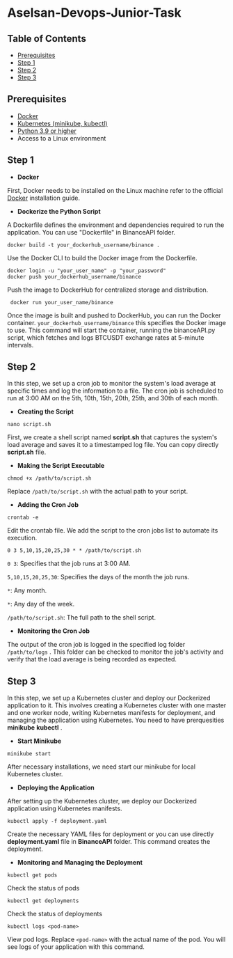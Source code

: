 # Aselsan-Devops-Junior-Task
## Table of Contents
- [Prerequisites](#prerequisites)
- [Step 1](#step1)
- [Step 2](#step2)
- [Step 3](#step3)

## Prerequisites
- [Docker](https://docs.docker.com/engine/install/)
- [Kubernetes (minikube, kubectl)](https://kubernetes.io/docs/setup/)
- [Python 3.9 or higher](https://www.python.org/downloads/)
- Access to a Linux environment

## Step 1
- **Docker**

First, Docker needs to be installed on the Linux machine refer to the official [Docker](https://docs.docker.com/engine/install/) installation guide.

- **Dockerize the Python Script**

A Dockerfile defines the environment and dependencies required to run the application. You can use "Dockerfile" in BinanceAPI folder.
```
docker build -t your_dockerhub_username/binance .
```
Use the Docker CLI to build the Docker image from the Dockerfile.
  ```
docker login -u "your_user_name" -p "your_password"
docker push your_dockerhub_username/binance
```
Push the image to DockerHub for centralized storage and distribution.
```
 docker run your_user_name/binance
```
Once the image is built and pushed to DockerHub, you can run the Docker container. `your_dockerhub_username/binance` this specifies the Docker image to use. This command will start the container, running the binanceAPI.py script, which fetches and logs BTCUSDT exchange rates at 5-minute intervals.

## Step 2
In this step, we set up a cron job to monitor the system's load average at specific times and log the information to a file. The cron job is scheduled to run at 3:00 AM on the 5th, 10th, 15th, 20th, 25th, and 30th of each month.

- **Creating the Script**
```
nano script.sh
```
First, we create a shell script named **script.sh** that captures the system's load average and saves it to a timestamped log file. You can copy directly **script.sh** file.

- **Making the Script Executable**
``` 
chmod +x /path/to/script.sh
```
Replace `/path/to/script.sh` with the actual path to your script.

- **Adding the Cron Job**
```
crontab -e
```
Edit the crontab file. We add the script to the cron jobs list to automate its execution.

```
0 3 5,10,15,20,25,30 * * /path/to/script.sh
```
`0 3`: Specifies that the job runs at 3:00 AM.

`5,10,15,20,25,30`: Specifies the days of the month the job runs.

`*`: Any month.

`*`: Any day of the week.

 `/path/to/script.sh`: The full path to the shell script.

 - **Monitoring the Cron Job**

 The output of the cron job is logged in the specified log folder `/path/to/logs` . This folder can be checked to monitor the job's activity and verify that the load average is being recorded as expected.

## Step 3
In this step, we set up a Kubernetes cluster and deploy our Dockerized application to it. This involves creating a Kubernetes cluster with one master and one worker node, writing Kubernetes manifests for deployment, and managing the application using Kubernetes. You need to have prerquesities **minikube** **kubectl** .

- **Start Minikube**
```
minikube start
```
After necessary installations, we need start our minikube for local Kubernetes cluster.

- **Deploying the Application**
  
After setting up the Kubernetes cluster, we deploy our Dockerized application using Kubernetes manifests.
```
kubectl apply -f deployment.yaml
```
Create the necessary YAML files for deployment or you can use directly **deployment.yaml** file in **BinanceAPI** folder. This command creates the deployment.

 - **Monitoring and Managing the Deployment**

```
kubectl get pods
```
Check the status of pods

```
kubectl get deployments
```
Check the status of deployments

```
kubectl logs <pod-name>
```
View pod logs. Replace `<pod-name>` with the actual name of the pod. You will see logs of your application with this command.












